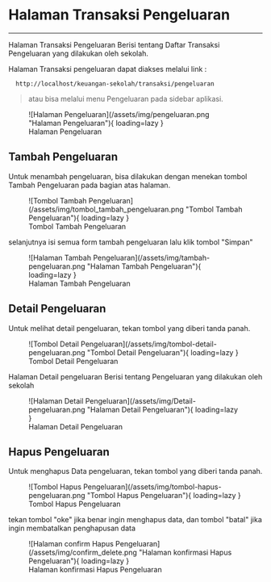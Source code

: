 # Halaman Transaksi Pengeluaran
---
Halaman Transaksi Pengeluaran Berisi tentang Daftar Transaksi Pengeluaran yang dilakukan oleh sekolah.

Halaman Transaksi pengeluaran dapat diakses melalui link :

	  http://localhost/keuangan-sekolah/transaksi/pengeluaran

> atau bisa melalui menu Pengeluaran pada sidebar aplikasi.

<figure markdown>
  ![Halaman Pengeluaran](/assets/img/pengeluaran.png "Halaman Pengeluaran"){ loading=lazy }
  <figcaption>Halaman Pengeluaran</figcaption>
</figure>

## Tambah Pengeluaran

Untuk menambah pengeluaran, bisa dilakukan dengan menekan tombol Tambah Pengeluaran pada bagian atas halaman.

<figure markdown>
  ![Tombol Tambah Pengeluaran](/assets/img/tombol_tambah_pengeluaran.png "Tombol Tambah Pengeluaran"){ loading=lazy }
  <figcaption>Tombol Tambah Pengeluaran</figcaption>
</figure>

selanjutnya isi semua form tambah pengeluaran lalu klik tombol "Simpan"

<figure markdown>
  ![Halaman Tambah Pengeluaran](/assets/img/tambah-pengeluaran.png "Halaman Tambah Pengeluaran"){ loading=lazy }
  <figcaption>Halaman Tambah Pengeluaran</figcaption>
</figure>

## Detail Pengeluaran

Untuk melihat detail pengeluaran, tekan tombol yang diberi tanda panah.

<figure markdown>
  ![Tombol Detail Pengeluaran](/assets/img/tombol-detail-pengeluaran.png "Tombol Detail Pengeluaran"){ loading=lazy }
  <figcaption>Tombol Detail Pengeluaran</figcaption>
</figure>

Halaman Detail pengeluaran Berisi tentang Pengeluaran yang dilakukan oleh sekolah

<figure markdown>
  ![Halaman Detail Pengeluaran](/assets/img/Detail-pengeluaran.png "Halaman Detail Pengeluaran"){ loading=lazy }
	<figcaption>Halaman Detail Pengeluaran</figcaption>
</figure>

## Hapus Pengeluaran

Untuk menghapus Data pengeluaran, tekan tombol yang diberi tanda panah.

<figure markdown>
  ![Tombol Hapus Pengeluaran](/assets/img/tombol-hapus-pengeluaran.png "Tombol Hapus Pengeluaran"){ loading=lazy }
  <figcaption>Tombol Hapus Pengeluaran</figcaption>
</figure>

tekan tombol "oke" jika benar ingin menghapus data, dan tombol "batal" jika ingin membatalkan penghapusan data

<figure markdown>
  ![Halaman confirm Hapus Pengeluaran](/assets/img/confirm_delete.png "Halaman konfirmasi Hapus Pengeluaran"){ loading=lazy }
  <figcaption>Halaman konfirmasi Hapus Pengeluaran</figcaption>
</figure>